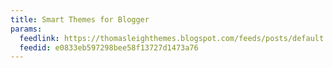 ```yaml
---
title: Smart Themes for Blogger
params:
  feedlink: https://thomasleighthemes.blogspot.com/feeds/posts/default
  feedid: e0833eb597298bee58f13727d1473a76
---
```

